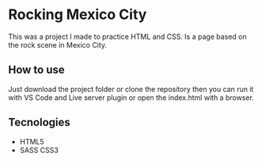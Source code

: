 # Rocking Mexico City
This was a project I made to practice HTML and CSS. Is a page based on the rock scene in Mexico City.


## How to use
Just download the project folder or clone the repository then you can run it with VS Code and Live server plugin or open the index.html with a browser.

## Tecnologies
+ HTML5
+ SASS CSS3
